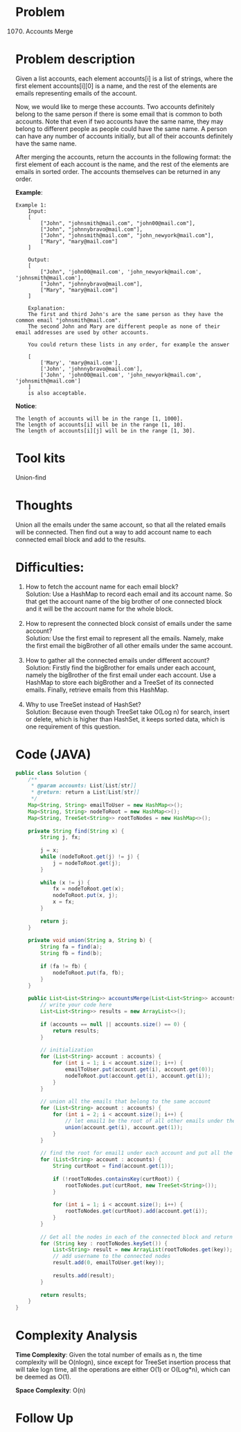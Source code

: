 # Problem
1070. Accounts Merge


# Problem description
Given a list accounts, each element accounts[i] is a list of strings, where the first element accounts[i][0] is a name, and the rest of the elements are emails representing emails of the account.

Now, we would like to merge these accounts. Two accounts definitely belong to the same person if there is some email that is common to both accounts. Note that even if two accounts have the same name, they may belong to different people as people could have the same name. A person can have any number of accounts initially, but all of their accounts definitely have the same name.

After merging the accounts, return the accounts in the following format: the first element of each account is the name, and the rest of the elements are emails in sorted order. The accounts themselves can be returned in any order.



**Example**:
```
Example 1:
	Input:
	[
		["John", "johnsmith@mail.com", "john00@mail.com"],
		["John", "johnnybravo@mail.com"],
		["John", "johnsmith@mail.com", "john_newyork@mail.com"],
		["Mary", "mary@mail.com"]
	]
	
	Output: 
	[
		["John", 'john00@mail.com', 'john_newyork@mail.com', 'johnsmith@mail.com'],
		["John", "johnnybravo@mail.com"],
		["Mary", "mary@mail.com"]
	]

	Explanation: 
	The first and third John's are the same person as they have the common email "johnsmith@mail.com".
	The second John and Mary are different people as none of their email addresses are used by other accounts.

	You could return these lists in any order, for example the answer
	
	[
		['Mary', 'mary@mail.com'],
		['John', 'johnnybravo@mail.com'],
		['John', 'john00@mail.com', 'john_newyork@mail.com', 'johnsmith@mail.com']
	]
	is also acceptable.
```


**Notice**:
```
The length of accounts will be in the range [1, 1000].
The length of accounts[i] will be in the range [1, 10].
The length of accounts[i][j] will be in the range [1, 30].
```
# Tool kits
Union-find

# Thoughts
Union all the emails under the same account, so that all the related emails will be connected. Then find out a way to add account name to each connected email block and add to the results.

# Difficulties:
1. How to fetch the account name for each email block? <br/>
Solution: Use a HashMap to record each email and its account name. So that get the account name of the big brother of one connected block and it will be the account name for the whole block. <br/><br/>
2. How to represent the connected block consist of emails under the same account? <br/>
Solution: Use the first email to represent all the emails. Namely, make the first email the bigBrother of all other emails under the same account.<br/><br/>
3. How to gather all the connected emails under different account? <br/>
Solution: Firstly find the bigBrother for emails under each account, namely the bigBrother of the first email under each account. Use a HashMap to store each bigBrother and a TreeSet of its connected emails. Finally, retrieve emails from this HashMap.<br/><br/>
4. Why to use TreeSet instead of HashSet? <br/>
Solution: Because even though TreeSet take O(Log n) for search, insert or delete, which is higher than HashSet, it keeps sorted data, which is one requirement of this question.


# Code (JAVA)
```java
public class Solution {
    /**
     * @param accounts: List[List[str]]
     * @return: return a List[List[str]]
     */
    Map<String, String> emailToUser = new HashMap<>();
    Map<String, String> nodeToRoot = new HashMap<>();
    Map<String, TreeSet<String>> rootToNodes = new HashMap<>();
    
    private String find(String x) {
        String j, fx;
        
        j = x;
        while (nodeToRoot.get(j) != j) {
            j = nodeToRoot.get(j);
        }
        
        while (x != j) {
            fx = nodeToRoot.get(x);
            nodeToRoot.put(x, j);
            x = fx;
        }
        
        return j;
    }
    
    private void union(String a, String b) {
        String fa = find(a);
        String fb = find(b);
        
        if (fa != fb) {
            nodeToRoot.put(fa, fb);
        }
    }
     
    public List<List<String>> accountsMerge(List<List<String>> accounts) {
        // write your code here
        List<List<String>> results = new ArrayList<>();
        
        if (accounts == null || accounts.size() == 0) {
            return results;
        }
        
        // initialization
        for (List<String> account : accounts) {
            for (int i = 1; i < account.size(); i++) {
                emailToUser.put(account.get(i), account.get(0));
                nodeToRoot.put(account.get(i), account.get(i));
            }
        }
        
        // union all the emails that belong to the same account
        for (List<String> account : accounts) {
            for (int i = 2; i < account.size(); i++) {
                // let email1 be the root of all other emails under the same account.
                union(account.get(i), account.get(1));
            }
        }
        
        // find the root for email1 under each account and put all the nodes connected to the root to rootToNodes.
        for (List<String> account : accounts) {
            String curtRoot = find(account.get(1)); 
            
            if (!rootToNodes.containsKey(curtRoot)) {
                rootToNodes.put(curtRoot, new TreeSet<String>());
            }
            
            for (int i = 1; i < account.size(); i++) {
                rootToNodes.get(curtRoot).add(account.get(i));
            }
        }
        
        // Get all the nodes in each of the connected block and return the results
        for (String key : rootToNodes.keySet()) {
            List<String> result = new ArrayList(rootToNodes.get(key));
            // add username to the connected nodes
            result.add(0, emailToUser.get(key));
            
            results.add(result);
        }
        
        return results;
    }
}

```

# Complexity Analysis
**Time Complexity**: Given the total number of emails as n, the time complexity will be O(nlogn), since except for TreeSet insertion process that will take logn time, all the operations are either O(1) or O(Log*n), which can be deemed as O(1).

**Space Complexity**: O(n)

# Follow Up
